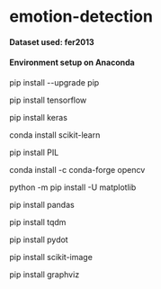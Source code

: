 # emotion-detection

#### Dataset used: fer2013

#### Environment setup on Anaconda

pip install --upgrade pip

pip install tensorflow

pip install keras

conda install scikit-learn

pip install PIL

conda install -c conda-forge opencv

python -m pip install -U matplotlib

pip install pandas

pip install tqdm

pip install pydot

pip install scikit-image

pip install graphviz
